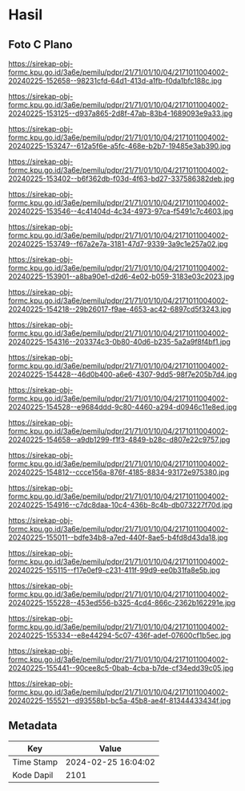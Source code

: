# Hasil

## Foto C Plano

https://sirekap-obj-formc.kpu.go.id/3a6e/pemilu/pdpr/21/71/01/10/04/2171011004002-20240225-152658--98231cfd-64d1-413d-a1fb-f0da1bfc188c.jpg

https://sirekap-obj-formc.kpu.go.id/3a6e/pemilu/pdpr/21/71/01/10/04/2171011004002-20240225-153125--d937a865-2d8f-47ab-83b4-1689093e9a33.jpg

https://sirekap-obj-formc.kpu.go.id/3a6e/pemilu/pdpr/21/71/01/10/04/2171011004002-20240225-153247--612a5f6e-a5fc-468e-b2b7-19485e3ab390.jpg

https://sirekap-obj-formc.kpu.go.id/3a6e/pemilu/pdpr/21/71/01/10/04/2171011004002-20240225-153402--b6f362db-f03d-4f63-bd27-337586382deb.jpg

https://sirekap-obj-formc.kpu.go.id/3a6e/pemilu/pdpr/21/71/01/10/04/2171011004002-20240225-153546--4c41404d-4c34-4973-97ca-f5491c7c4603.jpg

https://sirekap-obj-formc.kpu.go.id/3a6e/pemilu/pdpr/21/71/01/10/04/2171011004002-20240225-153749--f67a2e7a-3181-47d7-9339-3a9c1e257a02.jpg

https://sirekap-obj-formc.kpu.go.id/3a6e/pemilu/pdpr/21/71/01/10/04/2171011004002-20240225-153901--a8ba90e1-d2d6-4e02-b059-3183e03c2023.jpg

https://sirekap-obj-formc.kpu.go.id/3a6e/pemilu/pdpr/21/71/01/10/04/2171011004002-20240225-154218--29b26017-f9ae-4653-ac42-6897cd5f3243.jpg

https://sirekap-obj-formc.kpu.go.id/3a6e/pemilu/pdpr/21/71/01/10/04/2171011004002-20240225-154316--203374c3-0b80-40d6-b235-5a2a9f8f4bf1.jpg

https://sirekap-obj-formc.kpu.go.id/3a6e/pemilu/pdpr/21/71/01/10/04/2171011004002-20240225-154428--46d0b400-a6e6-4307-9dd5-98f7e205b7d4.jpg

https://sirekap-obj-formc.kpu.go.id/3a6e/pemilu/pdpr/21/71/01/10/04/2171011004002-20240225-154528--e9684ddd-9c80-4460-a294-d0946c11e8ed.jpg

https://sirekap-obj-formc.kpu.go.id/3a6e/pemilu/pdpr/21/71/01/10/04/2171011004002-20240225-154658--a9db1299-f1f3-4849-b28c-d807e22c9757.jpg

https://sirekap-obj-formc.kpu.go.id/3a6e/pemilu/pdpr/21/71/01/10/04/2171011004002-20240225-154812--ccce156a-876f-4185-8834-93172e975380.jpg

https://sirekap-obj-formc.kpu.go.id/3a6e/pemilu/pdpr/21/71/01/10/04/2171011004002-20240225-154916--c7dc8daa-10c4-436b-8c4b-db073227f70d.jpg

https://sirekap-obj-formc.kpu.go.id/3a6e/pemilu/pdpr/21/71/01/10/04/2171011004002-20240225-155011--bdfe34b8-a7ed-440f-8ae5-b4fd8d43da18.jpg

https://sirekap-obj-formc.kpu.go.id/3a6e/pemilu/pdpr/21/71/01/10/04/2171011004002-20240225-155115--f17e0ef9-c231-411f-99d9-ee0b31fa8e5b.jpg

https://sirekap-obj-formc.kpu.go.id/3a6e/pemilu/pdpr/21/71/01/10/04/2171011004002-20240225-155228--453ed556-b325-4cd4-866c-2362b162291e.jpg

https://sirekap-obj-formc.kpu.go.id/3a6e/pemilu/pdpr/21/71/01/10/04/2171011004002-20240225-155334--e8e44294-5c07-436f-adef-07600cf1b5ec.jpg

https://sirekap-obj-formc.kpu.go.id/3a6e/pemilu/pdpr/21/71/01/10/04/2171011004002-20240225-155441--90cee8c5-0bab-4cba-b7de-cf34edd39c05.jpg

https://sirekap-obj-formc.kpu.go.id/3a6e/pemilu/pdpr/21/71/01/10/04/2171011004002-20240225-155521--d93558b1-bc5a-45b8-ae4f-81344433434f.jpg


## Metadata

| Key        | Value               |
| ---------- | ------------------- |
| Time Stamp | 2024-02-25 16:04:02 |
| Kode Dapil | 2101                |



